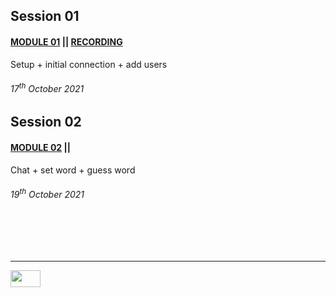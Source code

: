 ## Session 01
#### [MODULE 01](MODULE_01.md) || [RECORDING](https://drive.google.com/file/d/1kYjH6C8i0gLL-tvlEO19sit3jUgJADeY/view?usp=sharing)
Setup + initial connection + add users
###### 17<sup>th</sup> October 2021


## Session 02
#### [MODULE 02](MODULE_02.md) || <!--[RECORDING]()-->
Chat + set word + guess word
###### 19<sup>th</sup> October 2021


<br><br><br>

___

<a href="https://drive.google.com/drive/folders/1t5cgmSXuiE54nZ-Qxrr2Wc0fjaikLxt-?usp=sharing" title="Sketchio Drive Folder"><img src="https://user-images.githubusercontent.com/77384412/137633724-9cbce093-113a-40a7-adef-d356be79b0ad.png" alt="" width="48" height="27"></a>
